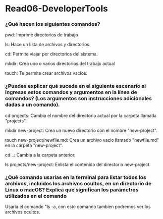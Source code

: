 # Read06-DeveloperTools

### ¿Qué hacen los siguientes comandos?

pwd: Imprime directorios de trabajo 

ls: Hace un lista de archivos y directorios.

cd: Permite viajar por directorios del sistema.

mkdir: Crea uno o varios directorios del trabajo actual

touch: Te permite crear archivos vacios.

### ¿Puedes explicar qué sucede en el siguiente escenario si ingresas estos comandos y argumentos en la línea de comandos? (Los argumentos son instrucciones adicionales dadas a un comando).

cd projects: Cambia el nombre del directorio actual por la carpeta llamada "projects".

mkdir new-project:  Crea un nuevo directorio con el nombre "new-project".

touch new-project/newfile.md: Crea un archivo vacio llamado "newfile.md" en la carpeta "new-project".

cd ..: Cambia a la carpeta anterior.

ls projects/new-project: Enlista el contenido del directorio new-project.

### ¿Qué comando usarías en la terminal para listar todos los archivos, incluidos los archivos ocultos, en un directorio de Linux o macOS? Explica qué significan los parámetros utilizados en el comando

Usaria el comando "ls -a, con este comando tambien podremos ver los archivos ocultos.
